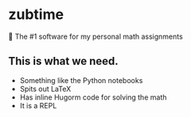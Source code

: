 # zubtime

🥐 The #1 software for my personal math assignments

## This is what we need.

- Something like the Python notebooks
- Spits out LaTeX
- Has inline Hugorm code for solving the math
- It is a REPL
